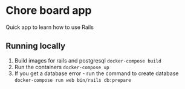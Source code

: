 # Chore board app

Quick app to learn how to use Rails

## Running locally

1. Build images for rails and postgresql
   `docker-compose build`
2. Run the containers
   `docker-compose up`
3. If you get a database error - run the command to create database
   `docker-compose run web bin/rails db:prepare`
